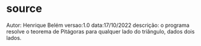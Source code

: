 # source
 Autor: Henrique Belém
 versao:1.0
 data:17/10/2022
 descrição: o programa resolve o teorema de Pitágoras para qualquer lado do triângulo, dados dois lados.
